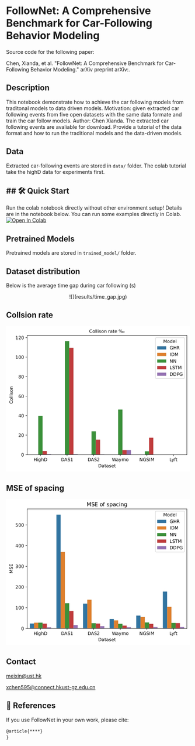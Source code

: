 
# FollowNet: A Comprehensive Benchmark for Car-Following Behavior Modeling
Source code for the following paper:

Chen, Xianda, et al. "FollowNet: A Comprehensive Benchmark for Car-Following Behavior Modeling." arXiv preprint arXiv:.

## Description
This notebook demonstrate how to achieve the car following models from traditonal models to data driven models. Motivation: given extracted car following events from five open datasets with the same data formate and train the car follow models. Author: Chen Xianda.
The extracted car following events are avaliable for download.
Provide a tutorial of the data format and how to run the traditional models and the data-driven models.

## Data
Extracted car-following events are stored in `data/` folder. The colab tutorial take the highD data for experiments first. 

## ## 🛠 Quick Start 
Run the colab notebook directly without other environment setup! Details are in the notebook below. You can run some examples directly in Colab. [![Open In Colab](https://colab.research.google.com/assets/colab-badge.svg)](https://colab.research.google.com/drive/1jB-eM9A1N1q5mPv3TjZPx6drezvURtqD?usp=share_link) 

## Pretrained Models
Pretrained models are stored in `trained_model/` folder. 


## Dataset distribution
Below is the average time gap during car following (s)

<div  align="center">    
![](results/time_gap.jpg)
</div>





## Collsion rate

![](results/Collision.jpg)


## MSE of spacing

![](results/mse.jpg)


## Contact
meixin@ust.hk

  xchen595@connect.hkust-gz.edu.cn

## 📎 References

If you use FollowNet in your own work, please cite:

```latex
@article{****}
}
```

